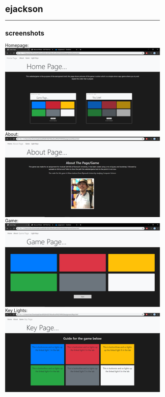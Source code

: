# ejackson
---
## screenshots
Homepage:
![alt text](onchromehome.PNG "Home page")
About: 
![alt text](onchromeabout.PNG "Home page")
Game: 
![alt text](onchromegame.PNG "Home page")
Key Lights:
![alt text](onchromekeylight.PNG "Home page") 
